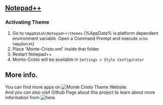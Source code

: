 ## [Notepad++](https://notepad-plus-plus.org/)

### Activating Theme

1.  Go to `%AppData%\Notepad++\themes` (%AppData% is platform dependent environment variable. Open a Command Prompt and execute `echo %AppData%`)
2.  Place 'Monte-Cristo.xml' inside that folder
3.  Restart Notepad++
4.  Monte-Cristo will be available in `Settings > Style Configurator`

## More info.

You can find more apps on ![Monte Cristo Theme Website](https://johndoe0153.github.io/monte-cristo-website/).  
And you can also visit Github Page about this project to learn about more information from ![here](https://github.com/Johndoe0153/monte-cristo-theme).